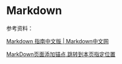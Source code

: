 # Markdown

参考资料：

[Markdown 指南中文版 | Markdown中文网](https://www.markdown.xyz/) 

[MarkDown页面添加锚点,跳转到本页指定位置](https://blog.csdn.net/weixin_41910694/article/details/91629999)


